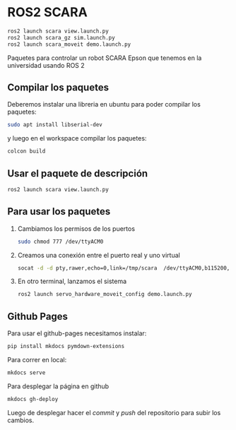 # ROS2 SCARA

```bash
ros2 launch scara view.launch.py
ros2 launch scara_gz sim.launch.py
ros2 launch scara_moveit demo.launch.py
```

Paquetes para controlar un robot SCARA Epson que tenemos en la universidad usando ROS 2

## Compilar los paquetes

Deberemos instalar una libreria en ubuntu para poder compilar los paquetes:

```bash
sudo apt install libserial-dev 
```

y luego en el workspace compilar los paquetes:

```bash
colcon build
```

## Usar el paquete de descripción

```bash
ros2 launch scara view.launch.py
```

## Para usar los paquetes

1. Cambiamos los permisos de los puertos

    ```bash
    sudo chmod 777 /dev/ttyACM0
    ```

2. Creamos una conexión entre el puerto real y uno virtual	

    ```bash
    socat -d -d pty,rawer,echo=0,link=/tmp/scara  /dev/ttyACM0,b115200,raw
    ```	

3. En otro terminal, lanzamos el sistema
	
    ```bash
    ros2 launch servo_hardware_moveit_config demo.launch.py
    ```	

## Github Pages

Para usar el github-pages necesitamos instalar:

```bash
pip install mkdocs pymdown-extensions
```

Para correr en local:

```bash
mkdocs serve
```

Para desplegar la página en github

```bash
mkdocs gh-deploy
```

Luego de desplegar hacer el _commit_ y _push_ del repositorio para subir los cambios.